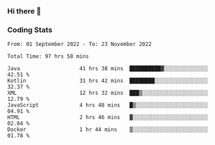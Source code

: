 ### Hi there 👋

<!--
**Girrafeec/girrafeec** is a ✨ _special_ ✨ repository because its `README.md` (this file) appears on your GitHub profile.

Here are some ideas to get you started:

- 🔭 I’m currently working on ...
- 🌱 I’m currently learning ...
- 👯 I’m looking to collaborate on ...
- 🤔 I’m looking for help with ...
- 💬 Ask me about ...
- 📫 How to reach me: ...
- 😄 Pronouns: ...
- ⚡ Fun fact: ...
-->

### Coding Stats
<!--START_SECTION:waka-->

```text
From: 01 September 2022 - To: 23 November 2022

Total Time: 97 hrs 58 mins

Java                   41 hrs 38 mins  ██████████▓░░░░░░░░░░░░░░   42.51 %
Kotlin                 31 hrs 42 mins  ████████░░░░░░░░░░░░░░░░░   32.37 %
XML                    12 hrs 32 mins  ███▒░░░░░░░░░░░░░░░░░░░░░   12.79 %
JavaScript             4 hrs 48 mins   █▒░░░░░░░░░░░░░░░░░░░░░░░   04.91 %
HTML                   2 hrs 46 mins   ▓░░░░░░░░░░░░░░░░░░░░░░░░   02.84 %
Docker                 1 hr 44 mins    ▒░░░░░░░░░░░░░░░░░░░░░░░░   01.78 %
```

<!--END_SECTION:waka-->
